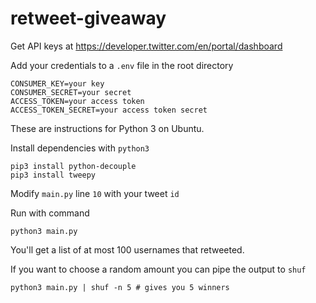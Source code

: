 # retweet-giveaway

Get API keys at https://developer.twitter.com/en/portal/dashboard

Add your credentials to a `.env` file in the root directory

```
CONSUMER_KEY=your key
CONSUMER_SECRET=your secret
ACCESS_TOKEN=your access token
ACCESS_TOKEN_SECRET=your access token secret
```

These are instructions for Python 3 on Ubuntu.

Install dependencies with `python3`

```
pip3 install python-decouple
pip3 install tweepy
```

Modify `main.py` line `10` with your tweet `id`

Run with command

```
python3 main.py
```

You'll get a list of at most 100 usernames that retweeted.

If you want to choose a random amount you can pipe the output to `shuf`

```
python3 main.py | shuf -n 5 # gives you 5 winners
```
